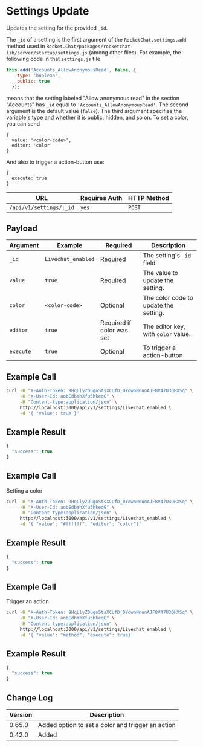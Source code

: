 # Settings Update

Updates the setting for the provided `_id`.

The `_id` of a setting is the first argument of the `RocketChat.settings.add` method used in `Rocket.Chat/packages/rocketchat-lib/server/startup/settings.js` (among other files). For example, the following code in that `settings.js` file

```javascript
this.add('Accounts_AllowAnonymousRead', false, {
    type: 'boolean',
    public: true
  });
```

means that the setting labeled "Allow anonymous read" in the section "Accounts" has `_id` equal to `'Accounts_AllowAnonymousRead'`. The second argument is the default value (`false`). The third argument specifies the variable's type and whether it is public, hidden, and so on. To set a color, you can send

```
{
  value: '<color-code>',
  editor: 'color'
}
```

And also to trigger a action-button use:

```
{
  execute: true
}
```

| URL                     | Requires Auth | HTTP Method |
| ----------------------- | ------------- | ----------- |
| `/api/v1/settings/:_id` | `yes`         | `POST`      |

## Payload

| Argument  | Example            | Required                  | Description                           |
| --------- | ------------------ | ------------------------- | ------------------------------------- |
| `_id`     | `Livechat_enabled` | Required                  | The setting's `_id` field             |
| `value`   | `true`             | Required                  | The value to update the setting.      |
| `color`   | `<color-code>`     | Optional                  | The color code to update the setting. |
| `editor`  | `true`             | Required if color was set | The editor key, with `color` value.   |
| `execute` | `true`             | Optional                  | To trigger a action-button            |

## Example Call

```bash
curl -H "X-Auth-Token: 9HqLlyZOugoStsXCUfD_0YdwnNnunAJF8V47U3QHXSq" \
     -H "X-User-Id: aobEdbYhXfu5hkeqG" \
     -H "Content-type:application/json" \
     http://localhost:3000/api/v1/settings/Livechat_enabled \
     -d '{ "value": true }'
```

## Example Result

```javascript
{
  "success": true
}
```

## Example Call

Setting a color

```bash
curl -H "X-Auth-Token: 9HqLlyZOugoStsXCUfD_0YdwnNnunAJF8V47U3QHXSq" \
     -H "X-User-Id: aobEdbYhXfu5hkeqG" \
     -H "Content-type:application/json" \
     http://localhost:3000/api/v1/settings/Livechat_enabled \
     -d '{ "value": "#ffffff", "editor": "color"}'
```

## Example Result

```javascript
{
  "success": true
}
```

## Example Call

Trigger an action

```bash
curl -H "X-Auth-Token: 9HqLlyZOugoStsXCUfD_0YdwnNnunAJF8V47U3QHXSq" \
     -H "X-User-Id: aobEdbYhXfu5hkeqG" \
     -H "Content-type:application/json" \
     http://localhost:3000/api/v1/settings/Livechat_enabled \
     -d '{ "value": "method", "execute": true}'
```

## Example Result

```javascript
{
  "success": true
}
```

## Change Log

| Version | Description                                       |
| ------- | ------------------------------------------------- |
| 0.65.0  | Added option to set a color and trigger an action |
| 0.42.0  | Added                                             |
